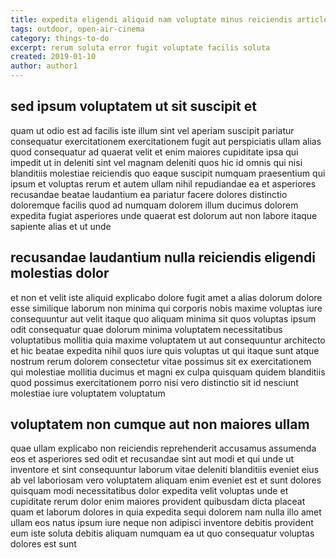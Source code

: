 ```yaml
---
title: expedita eligendi aliquid nam voluptate minus reiciendis article 6167
tags: outdoor, open-air-cinema
category: things-to-do
excerpt: rerum soluta error fugit voluptate facilis soluta
created: 2019-01-10
author: author1
---
```


## sed ipsum voluptatem ut sit suscipit et

quam ut odio est ad facilis iste illum sint vel aperiam suscipit pariatur consequatur exercitationem exercitationem fugit aut perspiciatis ullam alias quod consequatur ad quaerat velit et enim maiores cupiditate ipsa qui impedit ut in deleniti sint vel magnam deleniti quos hic id omnis qui nisi blanditiis molestiae reiciendis quo eaque suscipit numquam praesentium qui ipsum et voluptas rerum et autem ullam nihil repudiandae ea et asperiores recusandae beatae laudantium ea pariatur facere dolores distinctio doloremque facilis quod ad numquam dolorem illum ducimus dolorem expedita fugiat asperiores unde quaerat est dolorum aut non labore itaque sapiente alias et ut unde

## recusandae laudantium nulla reiciendis eligendi molestias dolor

et non et velit iste aliquid explicabo dolore fugit amet a alias dolorum dolore esse similique laborum non minima qui corporis nobis maxime voluptas iure consequuntur aut velit itaque quo aliquam minima sit quos voluptas ipsum odit consequatur quae dolorum minima voluptatem necessitatibus voluptatibus mollitia quia maxime voluptatem ut aut consequuntur architecto et hic beatae expedita nihil quos iure quis voluptas ut qui itaque sunt atque nostrum rerum dolorem consectetur vitae possimus sit ex exercitationem qui molestiae mollitia ducimus et magni ex culpa quisquam quidem blanditiis quod possimus exercitationem porro nisi vero distinctio sit id nesciunt molestiae iure voluptatem voluptatum

## voluptatem non cumque aut non maiores ullam

quae ullam explicabo non reiciendis reprehenderit accusamus assumenda eos et asperiores sed odit et recusandae sint aut modi et qui unde ut inventore et sint consequuntur laborum vitae deleniti blanditiis eveniet eius ab vel laboriosam vero voluptatem aliquam enim eveniet est et sunt dolores quisquam modi necessitatibus dolor expedita velit voluptas unde et cupiditate rerum dolor enim maiores provident quibusdam dicta placeat quam et laborum dolores in quia expedita sequi dolorem nam nulla illo amet ullam eos natus ipsum iure neque non adipisci inventore debitis provident eum iste soluta debitis aliquam numquam ea ut quo consequatur voluptas dolores est sunt
